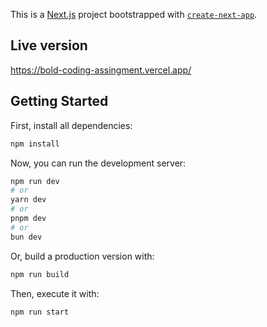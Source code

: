 This is a [Next.js](https://nextjs.org/) project bootstrapped with [`create-next-app`](https://github.com/vercel/next.js/tree/canary/packages/create-next-app).

## Live version

https://bold-coding-assingment.vercel.app/

## Getting Started

First, install all dependencies:

```bash
npm install
```

Now, you can run the development server:

```bash
npm run dev
# or
yarn dev
# or
pnpm dev
# or
bun dev
```

Or, build a production version with:

```bash
npm run build
```

Then, execute it with:

```bash
npm run start
```
